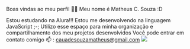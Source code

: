 Boas vindas ao meu perfil 💙💙
Meu nome é Matheus C. Souza :D

Estou estudando na Alura!!!
Estou me desenvolvendo na linguagem JavaScript ;-;
Utilizo esse espaço para minha organização e compartilhamento dos meu projetos desenvolvidos
Você pode entrar em contato comigo 📫 :
cauadesouzamatheus@gmail.com
![](link)
